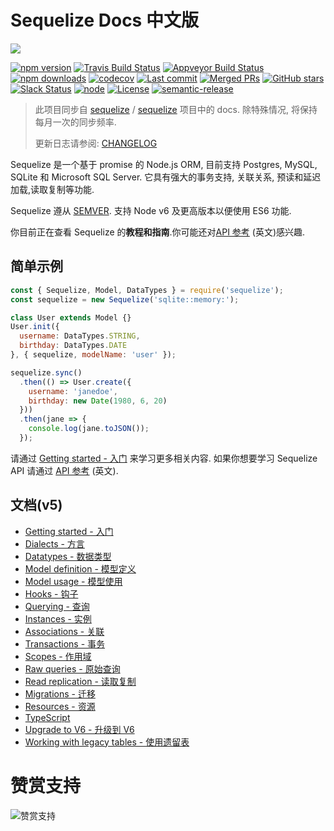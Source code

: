 # Sequelize Docs 中文版

![](http://docs.sequelizejs.com/manual/asset/logo-small.png)

[![npm version](https://badgen.net/npm/v/sequelize)](https://www.npmjs.com/package/sequelize)
[![Travis Build Status](https://badgen.net/travis/sequelize/sequelize?icon=travis)](https://travis-ci.org/sequelize/sequelize)
[![Appveyor Build Status](https://ci.appveyor.com/api/projects/status/9l1ypgwsp5ij46m3/branch/master?svg=true)](https://ci.appveyor.com/project/sushantdhiman/sequelize/branch/master)
[![npm downloads](https://badgen.net/npm/dm/sequelize)](https://www.npmjs.com/package/sequelize)
[![codecov](https://badgen.net/codecov/c/github/sequelize/sequelize?icon=codecov)](https://codecov.io/gh/sequelize/sequelize)
[![Last commit](https://badgen.net/github/last-commit/sequelize/sequelize)](https://github.com/sequelize/sequelize)
[![Merged PRs](https://badgen.net/github/merged-prs/sequelize/sequelize)](https://github.com/sequelize/sequelize)
[![GitHub stars](https://badgen.net/github/stars/sequelize/sequelize)](https://github.com/sequelize/sequelize)
[![Slack Status](http://sequelize-slack.herokuapp.com/badge.svg)](http://sequelize-slack.herokuapp.com/)
[![node](https://badgen.net/npm/node/sequelize)](https://www.npmjs.com/package/sequelize)
[![License](https://badgen.net/github/license/sequelize/sequelize)](https://github.com/sequelize/sequelize/blob/master/LICENSE)
[![semantic-release](https://img.shields.io/badge/%20%20%F0%9F%93%A6%F0%9F%9A%80-semantic--release-e10079.svg)](https://github.com/semantic-release/semantic-release)

> 此项目同步自 [sequelize](https://github.com/sequelize) / [sequelize](https://github.com/sequelize/sequelize) 项目中的  docs. 除特殊情况, 将保持每月一次的同步频率.
> 
> 更新日志请参阅: [CHANGELOG](CHANGELOG.md)

Sequelize 是一个基于 promise 的 Node.js ORM, 目前支持 Postgres, MySQL, SQLite 和 Microsoft SQL Server. 它具有强大的事务支持, 关联关系, 预读和延迟加载,读取复制等功能.

Sequelize 遵从 [SEMVER](http://semver.org). 支持 Node v6 及更高版本以便使用 ES6 功能.

你目前正在查看 Sequelize 的**教程和指南**.你可能还对[API 参考](http://docs.sequelizejs.com/identifiers) (英文)感兴趣.

## 简单示例

```js
const { Sequelize, Model, DataTypes } = require('sequelize');
const sequelize = new Sequelize('sqlite::memory:');

class User extends Model {}
User.init({
  username: DataTypes.STRING,
  birthday: DataTypes.DATE
}, { sequelize, modelName: 'user' });

sequelize.sync()
  .then(() => User.create({
    username: 'janedoe',
    birthday: new Date(1980, 6, 20)
  }))
  .then(jane => {
    console.log(jane.toJSON());
  });
```

请通过 [Getting started - 入门](getting-started.md) 来学习更多相关内容. 如果你想要学习 Sequelize API 请通过 [API 参考](http://docs.sequelizejs.com/identifiers) (英文).

## 文档(v5)

- [Getting started - 入门](getting-started.md)
- [Dialects - 方言](dialects.md)
- [Datatypes - 数据类型](data-types.md)
- [Model definition - 模型定义](models-definition.md)
- [Model usage - 模型使用](models-usage.md)
- [Hooks - 钩子](hooks.md)
- [Querying - 查询](querying.md)
- [Instances - 实例](instances.md)
- [Associations - 关联](associations.md)
- [Transactions - 事务](transactions.md)
- [Scopes - 作用域](scopes.md)
- [Raw queries - 原始查询](raw-queries.md)
- [Read replication - 读取复制](read-replication.md)
- [Migrations - 迁移](migrations.md)
- [Resources - 资源](resources.md)
- [TypeScript](typescript.md)
- [Upgrade to V6 - 升级到 V6](upgrade-to-v6.md)
- [Working with legacy tables - 使用遗留表](legacy.md)

# 赞赏支持
![赞赏支持](https://raw.githubusercontent.com/demopark/electron-api-demos-Zh_CN/master/assets/img/td.png)
